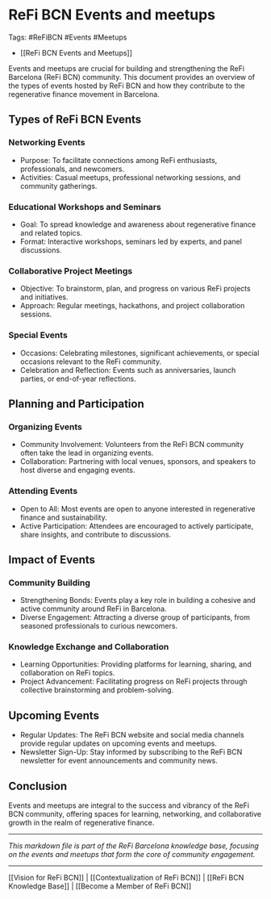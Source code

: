 # ReFi BCN Events and meetups
Tags: #ReFiBCN #Events #Meetups

- [[ReFi BCN Events and Meetups]]

Events and meetups are crucial for building and strengthening the ReFi Barcelona (ReFi BCN) community. This document provides an overview of the types of events hosted by ReFi BCN and how they contribute to the regenerative finance movement in Barcelona.

## Types of ReFi BCN Events

### Networking Events

- Purpose: To facilitate connections among ReFi enthusiasts, professionals, and newcomers.
- Activities: Casual meetups, professional networking sessions, and community gatherings.

### Educational Workshops and Seminars

- Goal: To spread knowledge and awareness about regenerative finance and related topics.
- Format: Interactive workshops, seminars led by experts, and panel discussions.

### Collaborative Project Meetings

- Objective: To brainstorm, plan, and progress on various ReFi projects and initiatives.
- Approach: Regular meetings, hackathons, and project collaboration sessions.

### Special Events

- Occasions: Celebrating milestones, significant achievements, or special occasions relevant to the ReFi community.
- Celebration and Reflection: Events such as anniversaries, launch parties, or end-of-year reflections.

## Planning and Participation

### Organizing Events

- Community Involvement: Volunteers from the ReFi BCN community often take the lead in organizing events.
- Collaboration: Partnering with local venues, sponsors, and speakers to host diverse and engaging events.

### Attending Events

- Open to All: Most events are open to anyone interested in regenerative finance and sustainability.
- Active Participation: Attendees are encouraged to actively participate, share insights, and contribute to discussions.

## Impact of Events

### Community Building

- Strengthening Bonds: Events play a key role in building a cohesive and active community around ReFi in Barcelona.
- Diverse Engagement: Attracting a diverse group of participants, from seasoned professionals to curious newcomers.

### Knowledge Exchange and Collaboration

- Learning Opportunities: Providing platforms for learning, sharing, and collaboration on ReFi topics.
- Project Advancement: Facilitating progress on ReFi projects through collective brainstorming and problem-solving.

## Upcoming Events

- Regular Updates: The ReFi BCN website and social media channels provide regular updates on upcoming events and meetups.
- Newsletter Sign-Up: Stay informed by subscribing to the ReFi BCN newsletter for event announcements and community news.

## Conclusion

Events and meetups are integral to the success and vibrancy of the ReFi BCN community, offering spaces for learning, networking, and collaborative growth in the realm of regenerative finance.

---

*This markdown file is part of the ReFi Barcelona knowledge base, focusing on the events and meetups that form the core of community engagement.*

---

[[Vision for ReFi BCN]] | [[Contextualization of ReFi BCN]] | [[ReFi BCN Knowledge Base]] | [[Become a Member of ReFi BCN]]
